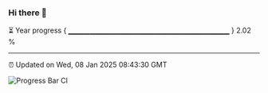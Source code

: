 ### Hi there 👋

⏳ Year progress { ▁▁▁▁▁▁▁▁▁▁▁▁▁▁▁▁▁▁▁▁▁▁▁▁▁▁▁▁▁▁ } 2.02 %

---

⏰ Updated on Wed, 08 Jan 2025 08:43:30 GMT

![Progress Bar CI](https://github.com/IshwaranRudhara/GIT-ACTION/workflows/Progress%20Bar%20CI/badge.svg)
